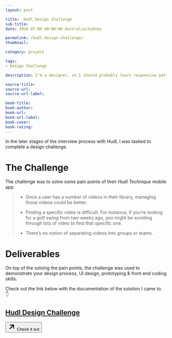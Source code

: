```yaml
---
layout: post

title:  Hudl Design Challenge
sub-title:
date: 2016-07-08 00:00:00 Australia/Sydney

permalink: /hudl-design-challenge/
thumbnail:

category: project

tags:
- Design Challenge

description: I’m a designer, so I should probably learn responsive patterns, methods for remote user testing, Sketch, motion graphics, Framer, keep up to date with current design trends, and a million other things.

source-title:
source-url:
source-url-label:

book-title:
book-author:
book-url:
book-url-label:
book-cover:
book-rating:
---
```



In the later stages of the interview process with Hudl, I was tasked to complete a design challenge.


# The Challenge

The challenge was to solve some pain points of their _Hudl Technique_ mobile app.

> - Once a user has a number of videos in their library, managing those videos could be better.
>
> - Finding a specific video is difficult. For instance, if you’re looking for a golf swing from two weeks ago, you might be scrolling through lots of video to find that specific one.
>
> - There’s no notion of separating videos into groups or teams.


# Deliverables

On top of the solving the pain points, the challenge was used to demonstrate your design process, UI design, prototyping & front end coding skills.

Check out the link below with the documentation of the solution I came to. 👇

<div class="link-card">
  <a href="/hudl/" class="block rounded card p2 active-hover my3" target="_blank">
    <h2>Hudl Design Challenge</h2>
    <button class="ic_external">
      <svg height="24" viewBox="0 0 24 24" width="24" xmlns="http://www.w3.org/2000/svg"><path d="m13.8786797 8h-6.3786797c-.82842712 0-1.5-.67157288-1.5-1.5s.67157288-1.5 1.5-1.5h10c.8284271 0 1.5.67157288 1.5 1.5v10c0 .8284271-.6715729 1.5-1.5 1.5s-1.5-.6715729-1.5-1.5v-6.3786797l-8.95020426 8.9502043c-.58578644.5857864-1.53553391.5857864-2.12132035 0-.58578643-.5857864-.58578643-1.5355339 0-2.1213203z"></path></svg>
      <span class="label">Check it out</span>
    </button>
  </a>
</div>
